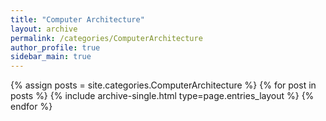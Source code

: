 ```yaml
---
title: "Computer Architecture"
layout: archive
permalink: /categories/ComputerArchitecture
author_profile: true
sidebar_main: true
---
```



{% assign posts = site.categories.ComputerArchitecture %}
{% for post in posts %} {% include archive-single.html type=page.entries_layout %} {% endfor %}